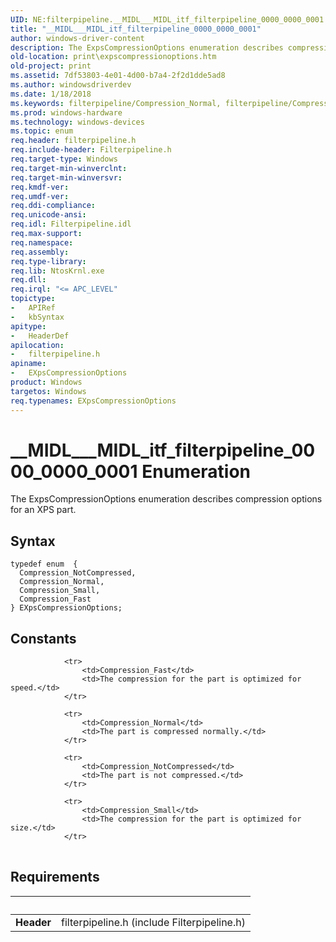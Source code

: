 ```yaml
---
UID: NE:filterpipeline.__MIDL___MIDL_itf_filterpipeline_0000_0000_0001
title: "__MIDL___MIDL_itf_filterpipeline_0000_0000_0001"
author: windows-driver-content
description: The ExpsCompressionOptions enumeration describes compression options for an XPS part.
old-location: print\expscompressionoptions.htm
old-project: print
ms.assetid: 7df53803-4e01-4d00-b7a4-2f2d1dde5ad8
ms.author: windowsdriverdev
ms.date: 1/18/2018
ms.keywords: filterpipeline/Compression_Normal, filterpipeline/Compression_Small, EXpsCompressionOptions, filterpipeline/Compression_NotCompressed, filterpipeline_eb934659-a4bd-4063-b0a7-f4011998c0ec.xml, EXpsCompressionOptions enumeration [Print Devices], Compression_Normal, Compression_NotCompressed, print.expscompressionoptions, Compression_Fast, __MIDL___MIDL_itf_filterpipeline_0000_0000_0001, filterpipeline/Compression_Fast, filterpipeline/EXpsCompressionOptions, Compression_Small
ms.prod: windows-hardware
ms.technology: windows-devices
ms.topic: enum
req.header: filterpipeline.h
req.include-header: Filterpipeline.h
req.target-type: Windows
req.target-min-winverclnt: 
req.target-min-winversvr: 
req.kmdf-ver: 
req.umdf-ver: 
req.ddi-compliance: 
req.unicode-ansi: 
req.idl: Filterpipeline.idl
req.max-support: 
req.namespace: 
req.assembly: 
req.type-library: 
req.lib: NtosKrnl.exe
req.dll: 
req.irql: "<= APC_LEVEL"
topictype:
-	APIRef
-	kbSyntax
apitype:
-	HeaderDef
apilocation:
-	filterpipeline.h
apiname:
-	EXpsCompressionOptions
product: Windows
targetos: Windows
req.typenames: EXpsCompressionOptions
---
```


# __MIDL___MIDL_itf_filterpipeline_0000_0000_0001 Enumeration
The ExpsCompressionOptions enumeration describes compression options for an XPS part.

## Syntax
````
typedef enum  { 
  Compression_NotCompressed,
  Compression_Normal,
  Compression_Small,
  Compression_Fast
} EXpsCompressionOptions;
````

## Constants

<table>
            
                <tr>
                    <td>Compression_Fast</td>
                    <td>The compression for the part is optimized for speed.</td>
                </tr>
            
                <tr>
                    <td>Compression_Normal</td>
                    <td>The part is compressed normally.</td>
                </tr>
            
                <tr>
                    <td>Compression_NotCompressed</td>
                    <td>The part is not compressed.</td>
                </tr>
            
                <tr>
                    <td>Compression_Small</td>
                    <td>The compression for the part is optimized for size.</td>
                </tr>
</table>


## Requirements
| &nbsp; | &nbsp; |
| ---- |:---- |
| **Header** | filterpipeline.h (include Filterpipeline.h) |